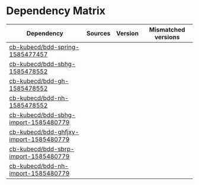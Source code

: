 # Dependency Matrix

Dependency | Sources | Version | Mismatched versions
---------- | ------- | ------- | -------------------
[cb-kubecd/bdd-spring-1585477457](https://github.com/cb-kubecd/bdd-spring-1585477457.git) |  | []() | 
[cb-kubecd/bdd-sbhg-1585478552](https://github.com/cb-kubecd/bdd-sbhg-1585478552.git) |  | []() | 
[cb-kubecd/bdd-gh-1585478552](https://github.com/cb-kubecd/bdd-gh-1585478552.git) |  | []() | 
[cb-kubecd/bdd-nh-1585478552](https://github.com/cb-kubecd/bdd-nh-1585478552.git) |  | []() | 
[cb-kubecd/bdd-sbhg-import-1585480779](https://github.com/cb-kubecd/bdd-sbhg-import-1585480779.git) |  | []() | 
[cb-kubecd/bdd-ghfjxy-import-1585480779](https://github.com/cb-kubecd/bdd-ghfjxy-import-1585480779.git) |  | []() | 
[cb-kubecd/bdd-sbrp-import-1585480779](https://github.com/cb-kubecd/bdd-sbrp-import-1585480779.git) |  | []() | 
[cb-kubecd/bdd-nh-import-1585480779](https://github.com/cb-kubecd/bdd-nh-import-1585480779.git) |  | []() | 
